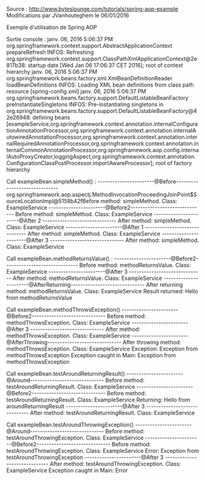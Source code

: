 Source : http://www.byteslounge.com/tutorials/spring-aop-example
Modifications par JVanhouteghem le 06/01/2016

Exemple d'utilisation de Spring AOP

Sortie console : 
janv. 06, 2016 5:06:37 PM org.springframework.context.support.AbstractApplicationContext prepareRefresh
INFOS: Refreshing org.springframework.context.support.ClassPathXmlApplicationContext@2e817b38: startup date [Wed Jan 06 17:06:37 CET 2016]; root of context hierarchy
janv. 06, 2016 5:06:37 PM org.springframework.beans.factory.xml.XmlBeanDefinitionReader loadBeanDefinitions
INFOS: Loading XML bean definitions from class path resource [spring-config.xml]
janv. 06, 2016 5:06:37 PM org.springframework.beans.factory.support.DefaultListableBeanFactory preInstantiateSingletons
INFOS: Pre-instantiating singletons in org.springframework.beans.factory.support.DefaultListableBeanFactory@42e26948: defining beans [exampleService,org.springframework.context.annotation.internalConfigurationAnnotationProcessor,org.springframework.context.annotation.internalAutowiredAnnotationProcessor,org.springframework.context.annotation.internalRequiredAnnotationProcessor,org.springframework.context.annotation.internalCommonAnnotationProcessor,org.springframework.aop.config.internalAutoProxyCreator,loggingAspect,org.springframework.context.annotation.ConfigurationClassPostProcessor.importAwareProcessor]; root of factory hierarchy

Call exampleBean.simpleMethod() : 
-----------------------@Before------------------------------
org.springframework.aop.aspectj.MethodInvocationProceedingJoinPoint$SourceLocationImpl@5158b42fBefore method: simpleMethod. Class: ExampleService
-----------------------@Before2------------------------------
Before method: simpleMethod. Class: ExampleService
-----------------------@After 2 ------------------------------
After method: simpleMethod. Class: ExampleService
-----------------------@After 1 ------------------------------
After method: simpleMethod. Class: ExampleService
-----------------------@After 3 ------------------------------
After method: simpleMethod. Class: ExampleService


Call exampleBean.methodReturnsValue() : 
-----------------------@Before2------------------------------
Before method: methodReturnsValue. Class: ExampleService
-----------------------@After 3 ------------------------------
After method: methodReturnsValue. Class: ExampleService
-----------------------@AfterReturning------------------------------
After returning method: methodReturnsValue. Class: ExampleService
Result returned: Hello from methodReturnsValue


Call exampleBean.methodThrowsException() 
-----------------------@Before2------------------------------
Before method: methodThrowsException. Class: ExampleService
-----------------------@After 3 ------------------------------
After method: methodThrowsException. Class: ExampleService
-----------------------@AfterThrowing------------------------------
After throwing method: methodThrowsException. Class: ExampleService
Exception: Exception from methodThrowsException
Exception caught in Main: Exception from methodThrowsException


Call exampleBean.testAroundReturningResult() 
-----------------------@Around------------------------------
Before method: testAroundReturningResult. Class: ExampleService
-----------------------@Before2------------------------------
Before method: testAroundReturningResult. Class: ExampleService
Returning: Hello from aroundReturningResult
-----------------------@After 3 ------------------------------
After method: testAroundReturningResult. Class: ExampleService


Call exampleBean.testAroundThrowingException() 
-----------------------@Around------------------------------
Before method: testAroundThrowingException. Class: ExampleService
-----------------------@Before2------------------------------
Before method: testAroundThrowingException. Class: ExampleService
Error: Exception from testAroundThrowingException
-----------------------@After 3 ------------------------------
After method: testAroundThrowingException. Class: ExampleService
Exception caught in Main: Error


